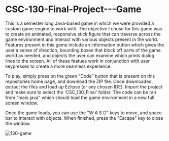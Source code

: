 # CSC-130-Final-Project---Game

This is a semester long Java-based game in which we were provided a custom game engine to work with. The objective I chose for this game was to create an animated, responsive stick figure that can traverse across the game environment and interact with various objects present in the world. Features present in this game include an information button which gives the user a sense of direction, bounding boxes that block off parts of the game world as needed, and objects the user can examine which prints dialog lines to the screen. All of these featues work in conjunction with user keypresses to create a more seamless experience. 

To play, simply press on the green "Code" button that is present on this repositories home page, and download the ZIP file. Once downloaded, extract the files and load up Eclipse (or any chosen IDE). Import the project and make sure to select the 'CSC_130_Final' folder. The code can be ran from "main.java" which should load the game environment in a new full screen window. 

Once the game loads, you can use the "W A S D" keys to move, and space bar to interact with objects. When finished, press the "Escape" key to close the window.

![130-game](https://github.com/mannmanvir/Game/assets/72842990/f4cdd6e9-f3c7-496e-9241-0c0b063678e0)
